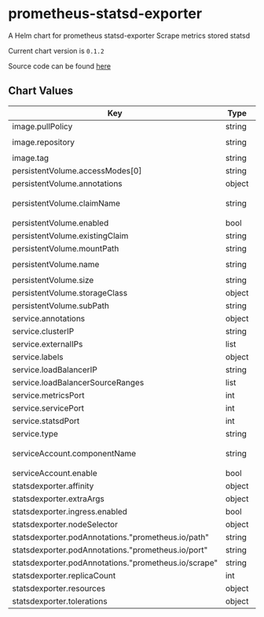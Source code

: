 prometheus-statsd-exporter
==========================
A Helm chart for prometheus statsd-exporter Scrape metrics stored statsd

Current chart version is `0.1.2`

Source code can be found [here](https://github.com/prometheus/statsd_exporter)



## Chart Values

| Key | Type | Default | Description |
|-----|------|---------|-------------|
| image.pullPolicy | string | `"IfNotPresent"` |  |
| image.repository | string | `"prom/statsd-exporter"` |  |
| image.tag | string | `"v0.12.1"` |  |
| persistentVolume.accessModes[0] | string | `"ReadWriteOnce"` |  |
| persistentVolume.annotations | object | `{}` |  |
| persistentVolume.claimName | string | `"prometheus-statsd-exporter"` |  |
| persistentVolume.enabled | bool | `true` |  |
| persistentVolume.existingClaim | string | `""` |  |
| persistentVolume.mountPath | string | `"/data"` |  |
| persistentVolume.name | string | `"storage-volume"` |  |
| persistentVolume.size | string | `"20Gi"` |  |
| persistentVolume.storageClass | object | `{}` |  |
| persistentVolume.subPath | string | `""` |  |
| service.annotations | object | `{}` |  |
| service.clusterIP | string | `""` |  |
| service.externalIPs | list | `[]` |  |
| service.labels | object | `{}` |  |
| service.loadBalancerIP | string | `""` |  |
| service.loadBalancerSourceRanges | list | `[]` |  |
| service.metricsPort | int | `9102` |  |
| service.servicePort | int | `80` |  |
| service.statsdPort | int | `9125` |  |
| service.type | string | `"ClusterIP"` |  |
| serviceAccount.componentName | string | `"prometheus-statsd-exporter"` |  |
| serviceAccount.enable | bool | `false` |  |
| statsdexporter.affinity | object | `{}` |  |
| statsdexporter.extraArgs | object | `{}` |  |
| statsdexporter.ingress.enabled | bool | `false` |  |
| statsdexporter.nodeSelector | object | `{}` |  |
| statsdexporter.podAnnotations."prometheus.io/path" | string | `"/metrics"` |  |
| statsdexporter.podAnnotations."prometheus.io/port" | string | `"9102"` |  |
| statsdexporter.podAnnotations."prometheus.io/scrape" | string | `"true"` |  |
| statsdexporter.replicaCount | int | `1` |  |
| statsdexporter.resources | object | `{}` |  |
| statsdexporter.tolerations | object | `{}` |  |
